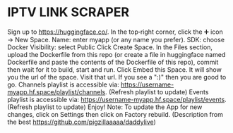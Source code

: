 # IPTV LINK SCRAPER

Sign up to https://huggingface.co/.
In the top‑right corner, click the ➕ icon → New Space.
Name: enter myapp (or any name you prefer).
SDK: choose Docker
Visibility: select Public
Click Create Space.
In the Files section, upload the Dockerfile from this repo (or create a file in huggingface named Dockerfile and paste the contents of the Dockerfile of this repo), commit then wait for it to build, start and run.
Click Embed this Space. It will show you the url of the space. Visit that url. If you see a ":)" then you are good to go.
Channels playlist is accessible via: https://username-myapp.hf.space/playlist/channels. (Refresh playlist to update)
Events playlist is accessible via: https://username-myapp.hf.space/playlist/events. (Refresh playlist to update)
Enjoy!
Note: To update the App for new changes, click on Settings then click on Factory rebuild.
(Description from the best https://github.com/pigzillaaaaa/daddylive)
